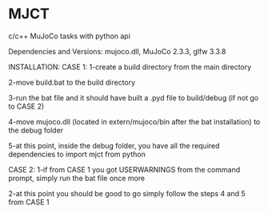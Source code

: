 # MJCT
c/c++ MuJoCo tasks with python api

Dependencies and Versions: mujoco.dll, MuJoCo 2.3.3, glfw 3.3.8

INSTALLATION:
CASE 1:
 1-create a build directory from the main directory
 
 2-move build.bat to the build directory
 
 3-run the bat file and it should have built a .pyd file to build/debug (if not go to CASE 2)
 
 4-move mujoco.dll (located in extern/mujoco/bin after the bat installation) to the debug folder
 
 5-at this point, inside the debug folder, you have all the required dependencies to import mjct from python
 
 CASE 2:
 1-if from CASE 1 you got USERWARNINGS from the command prompt, simply run the bat file once more
 
 2-at this point you should be good to go simply follow the steps 4 and 5 from CASE 1
